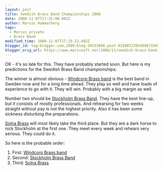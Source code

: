 ```yaml
---
layout: post
title: Swedish Brass Band Championships 2008
date: 2008-11-07T17:25:00.001Z
author: Marcus Hammarberg
tags:
  - Marcus private
  - Brass Band
modified_time: 2008-11-07T17:25:22.492Z
blogger_id: tag:blogger.com,1999:blog-36533086.post-9150872395489673345
blogger_orig_url: https://www.marcusoft.net/2008/11/swedish-brass-band-championships-2008.html
---
```


OK - it's so late for this. They have probably started soon. But here is
my predictions for the Swedish Brass Band championships:

The winner is almost obvious - [Windcorp Brass
band](http://www.windcorpbrassband.se/) is the best band in Sweden now
and for a long time ahead. They play so well and have loads of
experience to go with it. They will win. Probably with a big margin as
well.

Number two should be [Stockholm Brass
Band](http://www.stockholmbrass.se/). They have the best line-up, but it
consists of mostly professionals. And rehearsing for two weeks straight
without pay is not the highest priority. Also it has been some sickness
disturbing the preparations.

[Solna Brass](http://www.solnabrass.com/) will most likely take the
third place. But they are a dark horse to nick Stockholm at the first
one. They meet every week and rehears very serious. They could do it.

So here is the probable order:

1. First: [Windcorp Brass band](http://www.windcorpbrassband.se/)
2. Second: [Stockholm Brass Band](http://www.stockholmbrass.se/)
3. Third: [Solna Brass](http://www.solnabrass.com/)
